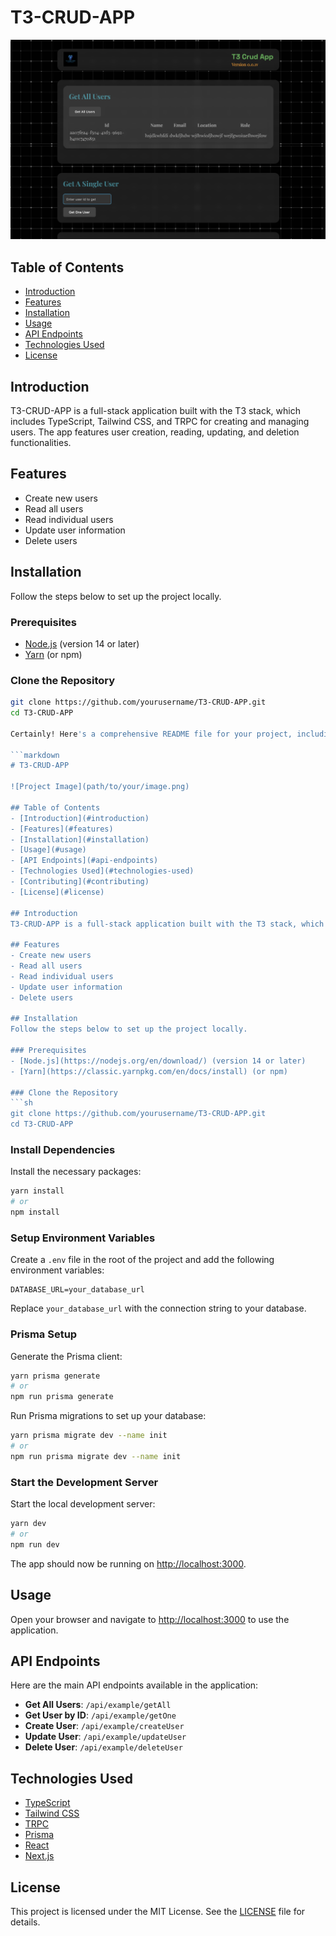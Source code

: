# T3-CRUD-APP

![Project Image](readme-image.png)

## Table of Contents
- [Introduction](#introduction)
- [Features](#features)
- [Installation](#installation)
- [Usage](#usage)
- [API Endpoints](#api-endpoints)
- [Technologies Used](#technologies-used)
- [License](#license)

## Introduction
T3-CRUD-APP is a full-stack application built with the T3 stack, which includes TypeScript, Tailwind CSS, and TRPC for creating and managing users. The app features user creation, reading, updating, and deletion functionalities.

## Features
- Create new users
- Read all users
- Read individual users
- Update user information
- Delete users

## Installation
Follow the steps below to set up the project locally.

### Prerequisites
- [Node.js](https://nodejs.org/en/download/) (version 14 or later)
- [Yarn](https://classic.yarnpkg.com/en/docs/install) (or npm)

### Clone the Repository
```sh
git clone https://github.com/yourusername/T3-CRUD-APP.git
cd T3-CRUD-APP

Certainly! Here's a comprehensive README file for your project, including installation guides for all packages and a placeholder for an image.

```markdown
# T3-CRUD-APP

![Project Image](path/to/your/image.png)

## Table of Contents
- [Introduction](#introduction)
- [Features](#features)
- [Installation](#installation)
- [Usage](#usage)
- [API Endpoints](#api-endpoints)
- [Technologies Used](#technologies-used)
- [Contributing](#contributing)
- [License](#license)

## Introduction
T3-CRUD-APP is a full-stack application built with the T3 stack, which includes TypeScript, Tailwind CSS, and TRPC for creating and managing users. The app features user creation, reading, updating, and deletion functionalities.

## Features
- Create new users
- Read all users
- Read individual users
- Update user information
- Delete users

## Installation
Follow the steps below to set up the project locally.

### Prerequisites
- [Node.js](https://nodejs.org/en/download/) (version 14 or later)
- [Yarn](https://classic.yarnpkg.com/en/docs/install) (or npm)

### Clone the Repository
```sh
git clone https://github.com/yourusername/T3-CRUD-APP.git
cd T3-CRUD-APP
```

### Install Dependencies
Install the necessary packages:
```sh
yarn install
# or
npm install
```

### Setup Environment Variables
Create a `.env` file in the root of the project and add the following environment variables:
```plaintext
DATABASE_URL=your_database_url
```
Replace `your_database_url` with the connection string to your database.

### Prisma Setup
Generate the Prisma client:
```sh
yarn prisma generate
# or
npm run prisma generate
```

Run Prisma migrations to set up your database:
```sh
yarn prisma migrate dev --name init
# or
npm run prisma migrate dev --name init
```

### Start the Development Server
Start the local development server:
```sh
yarn dev
# or
npm run dev
```
The app should now be running on [http://localhost:3000](http://localhost:3000).

## Usage
Open your browser and navigate to [http://localhost:3000](http://localhost:3000) to use the application.

## API Endpoints
Here are the main API endpoints available in the application:

- **Get All Users**: `/api/example/getAll`
- **Get User by ID**: `/api/example/getOne`
- **Create User**: `/api/example/createUser`
- **Update User**: `/api/example/updateUser`
- **Delete User**: `/api/example/deleteUser`

## Technologies Used
- [TypeScript](https://www.typescriptlang.org/)
- [Tailwind CSS](https://tailwindcss.com/)
- [TRPC](https://trpc.io/)
- [Prisma](https://www.prisma.io/)
- [React](https://reactjs.org/)
- [Next.js](https://nextjs.org/)


## License
This project is licensed under the MIT License. See the [LICENSE](LICENSE) file for details.

